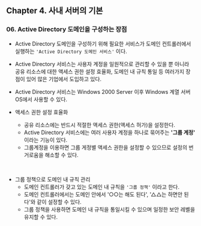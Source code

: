 ## Chapter 4. 사내 서버의 기본
### 06. Active Directory 도메인을 구성하는 장점
* Active Directory 도메인을 구성하기 위해 필요한 서비스가 도메인 컨트롤러에서 실행하는 `'Active Directory 도메인 서비스'` 이다.
* Active Directory 서비스는 사용자 계정을 일원적으로 관리할 수 있을 뿐 아니라 공유 리소스에 대한 액세스 권한 설정 효율화, 도메인 내 규칙 통일 등 여러가지 장점이 있어 많은 기업에서 도입하고 있다.
* Active Directory 서비스는 Windows 2000 Server 이후 Windows 계열 서버 OS에서 사용할 수 있다.

* 액세스 권한 설정 효율화
	* 공유 리소스에는 반드시 적절한 액세스 권한(액세스 허가)을 설정한다.
	* Active Directory 서비스에는 여러 사용자 계정을 하나로 묶어주는 **'그룹 계정'** 이라는 기능이 있다.
	* 그룹계정을 이용하면 그룹 게정별 액세스 권한을 설정할 수 있으므로 설정의 번거로움을 해소할 수 있다.

<br/>

* 그룹 정책으로 도메인 내 규칙 관리
	* 도메인 컨트롤러가 갖고 있는 도메인 내 규칙을 `'그룹 정책'` 이라고 한다.
	* 도메인 컨트롤러에서는 도메인 안에서 '○○는 해도 된다', '△△는 하면안 된다'와 같이 설정할 수 있다.
	* 그룹 정책을 사용하면 도메인 내 규칙을 통일시킬 수 있으며 일정한 보안 레벨을 유지할 수 있다.
